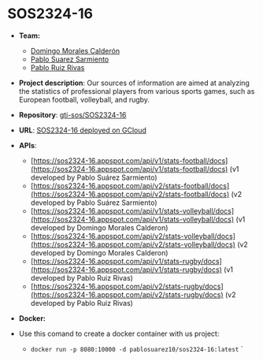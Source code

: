 # SOS2324-16

- **Team:**
   - [Domingo Morales Calderón](https://github.com/Domingo-Morales-TI-Grupo4)
   - [Pablo Suarez Sarmiento](https://github.com/Pablosuasar)
   - [Pablo Ruiz Rivas](https://github.com/pablorivast)

- **Project description**: Our sources of information are aimed at analyzing the statistics of professional players from various sports games, such as European football, volleyball, and rugby.
- **Repository**: [gti-sos/SOS2324-16](https://github.com/gti-sos/SOS2324-16)
- **URL**: [SOS2324-16 deployed on GCloud](https://sos2324-16.appspot.com)
- **APIs**: 
   - [https://sos2324-16.appspot.com/api/v1/stats-football/docs](https://sos2324-16.appspot.com/api/v1/stats-football/docs) (v1 developed by Pablo Suárez Sarmiento)
   - [https://sos2324-16.appspot.com/api/v2/stats-football/docs](https://sos2324-16.appspot.com/api/v2/stats-football/docs) (v2 developed by Pablo Suárez Sarmiento)
   - [https://sos2324-16.appspot.com/api/v1/stats-volleyball/docs](https://sos2324-16.appspot.com/api/v1/stats-volleyball/docs) (v1 developed by Domingo Morales Calderon)
   - [https://sos2324-16.appspot.com/api/v2/stats-volleyball/docs](https://sos2324-16.appspot.com/api/v2/stats-volleyball/docs) (v2 developed by Domingo Morales Calderon)
   - [https://sos2324-16.appspot.com/api/v1/stats-rugby/docs](https://sos2324-16.appspot.com/api/v1/stats-rugby/docs) (v1 developed by Pablo Ruiz Rivas)
   - [https://sos2324-16.appspot.com/api/v2/stats-rugby/docs](https://sos2324-16.appspot.com/api/v2/stats-rugby/docs) (v2 developed by Pablo Ruiz Rivas)

- **Docker:**
-  Use this comand to create a docker container with us project:
   - `docker run -p 8080:10000 -d pablosuarez10/sos2324-16:latest`
`
